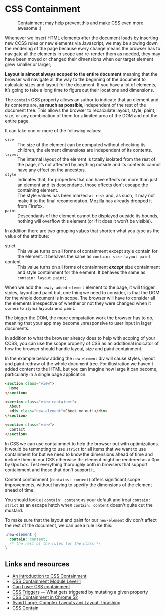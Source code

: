 # CSS Containment

<figure>
  <img src="http://publishing-project.rivendellweb.net/wp-content/uploads/2019/03/css-is-awesome.jpg" alt="">
  <figcaption>Containment may help prevent this and make CSS even more awesome :)</figcaption>
</figure>

Whenever we insert HTML elements after the document loads by inserting new CCSS rules or new elements via Javascript, we may be slowing down the rendering of the page because every change means the browser has to navigate all the elements in scope and re-render them as needed, they may have been moved or changed their dimensions when our target element grew smaller or larger;

**Layout is almost always scoped to the entire document** meaning that the browser will navigate all the way to the begnning of the document to calculate sizes and layout for the document. If you have a lot of elements, it’s going to take a long time to figure out their locations and dimensions.

The `contain` CSS property allows an author to indicate that an element and its contents are, **as much as possible**, independent of the rest of the document tree. This allows the browser to recalculate layout, style, paint, size, or any combination of them for a limited area of the DOM and not the entire page.

It can take one or more of the following values:

<dl>
  <dt><code>size</code></dt>
  <dd>The size of the element can be computed without checking its children, the element dimensions are independent of its contents.</dd>
  <dt><code>layout</code></dt>
  <dd>The internal layout of the element is totally isolated from the rest of the page, it’s not affected by anything outside and its contents cannot have any effect on the ancestors.</dd>
  <dt><code>style</code></dt>
  <dd>Indicates that, for properties that can have effects on more than just an element and its descendants, those effects don't escape the containing element.</dd>
  <dd>The style values has been marked <code>at risk</code> and, as such, it may not make it to the final recomendation. Mozilla has already dropped it from Firefox.</dd>
  <dt><code>paint</code></dt>
  <dd>Descendants of the element cannot be displayed outside its bounds, nothing will overflow this element (or if it does it won’t be visible).</dd>
</dl>

In addition there are two grouping values that shorten what you type as the value of the attribute:

<dl>
  <dt>strict</dt>
  <dd>This value turns on all forms of containment except style contain for the element. It behaves the same as <code>contain: size layout paint</code></dd>
  <dt>content</dt>
  <dd>This value turns on all forms of containment <em><strong>except</strong></em> size containment and style containment for the element. It behaves the same as <code>contain: layout paint;</code>.
  </dl>

When we add the `newly-added-element` element to the page, it will trigger styles, layout and paint but, one thing we need to consider, is that the DOM for the whole document is in scope. The browser will have to consider all the elements irrespective of whether or not they were changed when it comes to styles layouts and paint.

The bigger the DOM, the more computation work the browser has to do, meaning that your app may become unresponsive to user input in lager documents.

In addition to what the browser already does to help with scoping of your CCSS, you can use the scope property of CSS as an additional indicator of how the browser should handle layout, size and paint containment.

In the example below adding the `new-element` div will cause styles, layout and paint redraw of the whole document tree. For illustration we haven't added content to the HTML but you can imagine how large it can become, particularly in a single page application.

```html
<section class="view">
  Home
</section>

<section class="view container">
  About
  <div class="new-element">Check me out!</div>
</section>

<section class="view">
  Contact
</section>
```

In CSS we can use containmnet to help the browser out with optimizations. It would be temmpting to use `strict` for all items that we want to use containment for but we need to know the dimensions ahead of time and include them in our CSS otherwise the element might be rendered as a 0px by 0px box. Test everything thoroughly both in browsers that support containment and those that don't support it.

Content containment (`contains: content`) offers significant scope improvements, without having to specify the dimensions of the element ahead of time.

You should look at `contain: content` as your default and treat `contain: strict` as an escape hatch when `contain: content` doesn't quite cut the mustard.

To make sure that the layout and paint for our `new-element` div don't affect the rest of the document, we can use a rule like this:

```css
.new-element {
  contain: content;
  /* the rest of the rules for the class */
}
```

## Links and resources

- [An introduction to CSS Containment](https://blogs.igalia.com/mrego/2019/01/11/an-introduction-to-css-containment/)
- [CSS Containment Module Level 1](https://www.w3.org/TR/css-contain-1/)
- [Can I use: CSS containment](https://caniuse.com/#feat=css-containment)
- [CSS Triggers](https://csstriggers.com/) &mdash; What gets triggered by mutating a given property
- [CSS Containment in Chrome 52](https://developers.google.com/web/updates/2016/06/css-containment)
- [Avoid Large, Complex Layouts and Layout Thrashing](https://developers.google.com/web/fundamentals/performance/rendering/avoid-large-complex-layouts-and-layout-thrashing)
- [CSS Contain](https://developer.mozilla.org/en-US/docs/Web/CSS/contain)
